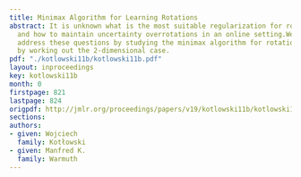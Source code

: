 ```yaml
---
title: Minimax Algorithm for Learning Rotations
abstract: It is unknown what is the most suitable regularization for rotation matrices
  and how to maintain uncertainty overrotations in an online setting.We propose to
  address these questions by studying the minimax algorithm for rotations and begin
  by working out the 2-dimensional case.
pdf: "./kotlowski11b/kotlowski11b.pdf"
layout: inproceedings
key: kotlowski11b
month: 0
firstpage: 821
lastpage: 824
origpdf: http://jmlr.org/proceedings/papers/v19/kotlowski11b/kotlowski11b.pdf
sections: 
authors:
- given: Wojciech
  family: Kotłowski
- given: Manfred K.
  family: Warmuth
---
```

